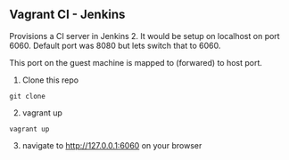 ## Vagrant CI - Jenkins

Provisions a CI server in Jenkins 2. 
It would be setup on localhost on port 6060. Default port was 8080 but lets switch that to 6060. 

This port on the guest machine is mapped to (forwared) to host port.

1. Clone this repo
  ```
  git clone 
  ```

2. vagrant up
  ```
  vagrant up
  ```

3. navigate to http://127.0.0.1:6060 on your browser
